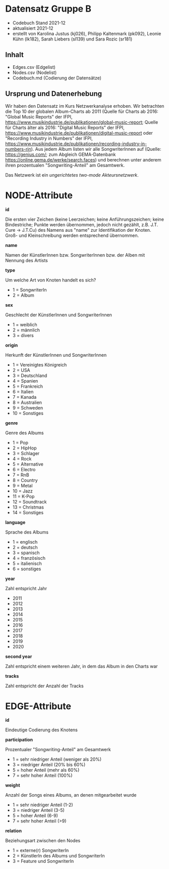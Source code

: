 # Datensatz Gruppe B #
- Codebuch Stand 2021-12
- aktualisiert 2021-12
- erstellt von Karolina Justus (kj026), Philipp Kaltenmark (pk092), Leonie Kühn (lk182), Sarah Liebers (sl139) und Sara Rozic (sr181)

## Inhalt
- Edges.csv (Edgelist)
- Nodes.csv (Nodelist)
- Codebuch.md (Codierung der Datensätze)

## Ursprung und Datenerhebung
Wir haben den Datensatz im Kurs Netzwerkanalyse erhoben. Wir betrachten die Top 10 der globalen Album-Charts ab 2011 (Quelle für Charts ab 2016: "Global Music Reports" der IFPI, https://www.musikindustrie.de/publikationen/global-music-report; Quelle für Charts älter als 2016: "Digital Music Reports" der IFPI, https://www.musikindustrie.de/publikationen/digital-music-report oder "Recording Industry in Numbers" der IFPI, https://www.musikindustrie.de/publikationen/recording-industry-in-numbers-rin). 
Aus jedem Album listen wir alle SongwriterInnen auf (Quelle: https://genius.com/; zum Abgleich GEMA-Datenbank https://online.gema.de/werke/search.faces) und berechnen unter anderem ihren prozentualen "Songwriting-Anteil" am Gesamtwerk.

Das Netzwerk ist ein *ungerichtetes two-mode Akteursnetzwerk*. 

# NODE-Attribute  
  
**id**  

Die ersten vier Zeichen (keine Leerzeichen; keine Anführungszeichen; keine Bindestriche; Punkte werden übernommen, jedoch nicht gezählt, z.B. J.T. Cure -> J.T.Cu) des Namens aus "name" zur Identifikation der Knoten. Groß- und Kleinschreibung werden entsprechend übernommen.

**name**

Namen der KünstlerInnen bzw. SongwriterInnen bzw. der Alben mit Nennung des Artists
  
**type**    

Um welche Art von Knoten handelt es sich?  
- 1 = SongwriterIn
- 2 = Album

**sex**    

Geschlecht der KünstlerInnen und SongwriterInnen  
- 1 = weiblich  
- 2 = männlich 
- 3 = divers

**origin**

Herkunft der KünstlerInnen und SongwriterInnen
-	1 = Vereinigtes Königreich
-	2 = USA
-	3 = Deutschland
-	4 = Spanien
-	5 = Frankreich
-	6 = Italien
-	7 = Kanada
-	8 = Australien
- 9 = Schweden
- 10 = Sonstiges
  
**genre**    

Genre des Albums
- 1 = Pop
- 2 = HipHop 
- 3 = Schlager  
- 4 = Rock
- 5 = Alternative
- 6 = Electro
- 7 = RnB
- 8 = Country
- 9 = Metal
- 10 = Jazz
- 11 = K-Pop
- 12 = Soundtrack
- 13 = Christmas
- 14 = Sonstiges

**language**  

Sprache des Albums
- 1 = englisch   
- 2 = deutsch 
- 3 = spanisch  
- 4 = französisch
- 5 = italienisch
- 6 = sonstiges

**year**

Zahl entspricht Jahr

- 2011
- 2012
- 2013
- 2014
- 2015
- 2016
- 2017
- 2018
- 2019
- 2020

**second year**

Zahl entspricht einem weiteren Jahr, in dem das Album in den Charts war

**tracks**

Zahl entspricht der Anzahl der Tracks



# EDGE-Attribute

**id**  

Eindeutige Codierung des Knotens

**participation** 

Prozentualer "Songwriting-Anteil" am Gesamtwerk  
- 1 = sehr niedriger Anteil (weniger als 20%)
- 3 = niedriger Anteil (20% bis 60%)
- 5 = hoher Anteil (mehr als 60%)
- 7 = sehr hoher Anteil (100%)

**weight**

Anzahl der Songs eines Albums, an denen mitgearbeitet wurde
- 1 = sehr niedriger Anteil (1-2)
- 3 = niedriger Anteil (3-5)
- 5 = hoher Anteil (6-9)
- 7 = sehr hoher Anteil (>9)

**relation**

Beziehungsart zwischen den Nodes  
- 1 = externe(r) SongwriterIn
- 2 = KünstlerIn des Albums und SongwriterIn
- 3 = Feature und SongwriterIn
